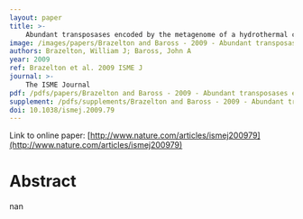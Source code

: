 ```yaml
---
layout: paper
title: >-
    Abundant transposases encoded by the metagenome of a hydrothermal chimney biofilm
image: /images/papers/Brazelton and Baross - 2009 - Abundant transposases encoded by the metagenome of.png
authors: Brazelton, William J; Baross, John A
year: 2009
ref: Brazelton et al. 2009 ISME J
journal: >-
    The ISME Journal
pdf: /pdfs/papers/Brazelton and Baross - 2009 - Abundant transposases encoded by the metagenome of.pdf
supplement: /pdfs/supplements/Brazelton and Baross - 2009 - Abundant transposases encoded by the metagenome of.pdf
doi: 10.1038/ismej.2009.79
---
```


Link to online paper: [http://www.nature.com/articles/ismej200979](http://www.nature.com/articles/ismej200979)

# Abstract

nan

